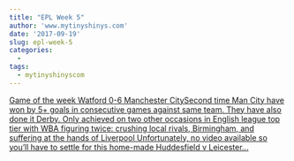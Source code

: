 ```yaml
---
title: "EPL Week 5"
author: 'www.mytinyshinys.com'
date: '2017-09-19'
slug: epl-week-5
categories:
  - 
tags:
  - mytinyshinyscom
---
```


[Game of the week Watford 0-6 Manchester CitySecond time Man City have won by 5+ goals in consecutive games against same team. They have also done it Derby. Only achieved on two other occasions in English league top tier with WBA figuring twice: crushing local rivals, Birmingham, and suffering at the hands of Liverpool Unfortunately, no video available so you’ll have to settle for this home-made Huddesfield v Leicester...<click to read more>](https://www.mytinyshinys.com/2017/09/19/epl2018-wk5/)

